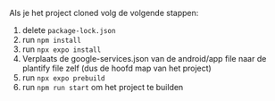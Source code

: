 Als je het project cloned volg de volgende stappen:
1. delete `package-lock.json`
2. run `npm install`
3. run `npx expo install`
4. Verplaats de google-services.json van de android/app file naar de plantify file zelf (dus de hoofd map van het project)
5. run `npx expo prebuild`
6. run `npm run start` om het project te builden
